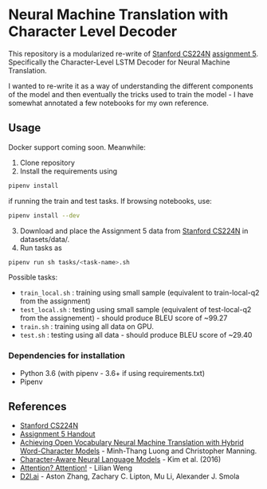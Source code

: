 # Neural Machine Translation with Character Level Decoder

This repository is a modularized re-write of [Stanford CS224N](http://web.stanford.edu/class/archive/cs/cs224n/cs224n.1194/) [assignment 5](http://web.stanford.edu/class/archive/cs/cs224n/cs224n.1194/assignments/a5.pdf). Specifically the Character-Level LSTM Decoder for Neural Machine Translation. 

I wanted to re-write it as a way of understanding the different components of the model and then eventually the tricks used to train the model - I have somewhat annotated a few notebooks for my own reference.  

## Usage
Docker support coming soon. Meanwhile: 

1. Clone repository
2. Install the requirements using 
  ```bash
  pipenv install
  ```
  if running the train and test tasks. If browsing notebooks, use:
  ```bash
  pipenv install --dev
  ```
3. Download and place the Assignment 5 data from [Stanford CS224N](http://web.stanford.edu/class/archive/cs/cs224n/cs224n.1194/) in datasets/data/.
4. Run tasks as
  ```bash
  pipenv run sh tasks/<task-name>.sh
  ```
  Possible tasks:
  * `train_local.sh`  : training using small sample (equivalent to train-local-q2 from the assignment)
  * `test_local.sh`   : testing using small sample (equivalent of test-local-q2 from the assignement) - should produce BLEU score of ~99.27
  * `train.sh`        : training using all data on GPU.
  * `test.sh`         : testing using all data - should produce BLEU score of ~29.40
  
###  Dependencies for installation
* Python 3.6 (with pipenv - 3.6+ if using requirements.txt)
* Pipenv

## References
* [Stanford CS224N](http://web.stanford.edu/class/archive/cs/cs224n/cs224n.1194/)
* [Assignment 5 Handout](http://web.stanford.edu/class/archive/cs/cs224n/cs224n.1194/assignments/a5.pdf)
* [Achieving Open Vocabulary Neural Machine Translation with Hybrid Word-Character Models](https://arxiv.org/abs/1604.00788) -  Minh-Thang Luong and Christopher Manning. 
* [Character-Aware Neural Language Models](https://arxiv.org/abs/1508.06615) - Kim et al. (2016)
* [Attention? Attention!](https://lilianweng.github.io/lil-log/2018/06/24/attention-attention.html) - Lilian Weng
* [D2l.ai](http://d2l.ai/chapter_recurrent-neural-networks/text-preprocessing.html) - Aston Zhang, Zachary C. Lipton, Mu Li, Alexander J. Smola
